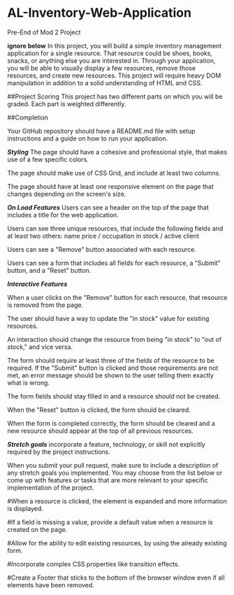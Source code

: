 # AL-Inventory-Web-Application
Pre-End of Mod 2 Project

**ignore below**
In this project, you will build a simple inventory management application for a single resource. That resource could be shoes, books, snacks, or anything else you are interested in. Through your application, you will be able to visually display a few resources, remove those resources, and create new resources. This project will require heavy DOM manipulation in addition to a solid understanding of HTML and CSS.

##Project Scoring
This project has two different parts on which you will be graded. Each part is weighted differently.



##Completion

Your GitHub repository should have a README.md file with setup instructions and a guide on how to run your application.

***Styling***
The page should have a cohesive and professional style, that makes use of a few specific colors.

The page should make use of CSS Grid, and include at least two columns.

The page should have at least one responsive element on the page that changes depending on the screen's size.

***On Load Features***
Users can see a header on the top of the page that includes a title for the web application.

Users can see three unique resources, that include the following fields and at least two others:
name
price / occupation 
in stock / active client

Users can see a "Remove" button associated with each resource.

Users can see a form that includes all fields for each resource, a "Submit" button, and a "Reset" button.

***Interactive Features***

When a user clicks on the "Remove" button for each resource, that resource is removed from the page.

The user should have a way to update the "in stock" value for existing resources. 

An interaction should change the resource from being "in stock" to "out of stock," and vice versa.

The form should require at least three of the fields of the resource to be required. 
If the "Submit" button is clicked and those requirements are not met, an error message should be shown to the user telling them exactly what is wrong. 

The form fields should stay filled in and a resource should not be created.

When the "Reset" button is clicked, the form should be cleared.

When the form is completed correctly, the form should be cleared and a new resource should appear at the top of all previous resources.



***Stretch goals***
incorporate a feature, technology, or skill not explicitly required by the project instructions.

When you submit your pull request, make sure to include a description of any stretch goals you implemented. You may choose from the list below or come up with features or tasks that are more relevant to your specific implementation of the project.

#When a resource is clicked, the element is expanded and more information is displayed.

#If a field is missing a value, provide a default value when a resource is created on the page.

#Allow for the ability to edit existing resources, by using the already existing form.

#Incorporate complex CSS properties like transition effects.

#Create a Footer that sticks to the bottom of the browser window even if all elements have been removed.